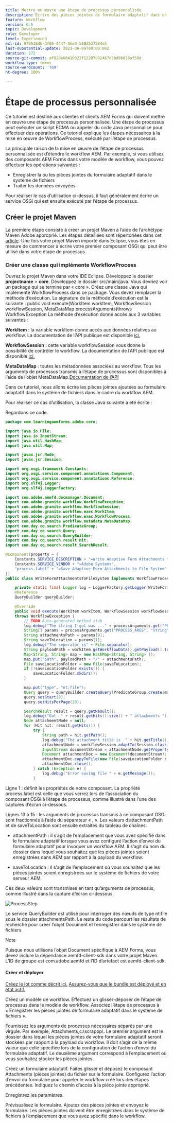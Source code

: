 ```yaml
---
title: Mettre en œuvre une étape de processus personnalisée
description: Écrire des pièces jointes de formulaire adaptatif dans un système de fichiers à l’aide d’une étape de processus personnalisée
feature: Workflow
version: 6.5
topic: Development
role: Developer
level: Experienced
exl-id: 879518db-3f05-4447-86e8-5802537584e5
last-substantial-update: 2021-06-09T00:00:00Z
duration: 272
source-git-commit: af928e60410022f12207082467d3bd9b818af59d
workflow-type: tm+mt
source-wordcount: '769'
ht-degree: 100%

---
```


# Étape de processus personnalisée

Ce tutoriel est destiné aux clientes et clients AEM Forms qui doivent mettre en œuvre une étape de processus personnalisée. Une étape de processus peut exécuter un script ECMA ou appeler du code Java personnalisé pour effectuer des opérations. Ce tutoriel explique les étapes nécessaires à la mise en œuvre de WorkflowProcess, exécuté par l’étape de processus.

La principale raison de la mise en œuvre de l’étape de processus personnalisée est d’étendre le workflow AEM. Par exemple, si vous utilisez des composants AEM Forms dans votre modèle de workflow, vous pouvez effectuer les opérations suivantes :

* Enregistrer la ou les pièces jointes du formulaire adaptatif dans le système de fichiers
* Traiter les données envoyées

Pour réaliser le cas d’utilisation ci-dessus, il faut généralement écrire un service OSGi qui est ensuite exécuté par l’étape de processus.

## Créer le projet Maven

La première étape consiste à créer un projet Maven à l’aide de l’archétype Maven Adobe approprié. Les étapes détaillées sont répertoriées dans cet [article](https://experienceleague.adobe.com/docs/experience-manager-learn/forms/creating-your-first-osgi-bundle/create-your-first-osgi-bundle.html?lang=fr). Une fois votre projet Maven importé dans Eclipse, vous êtes en mesure de commencer à écrire votre premier composant OSGi qui peut être utilisé dans votre étape de processus.


### Créer une classe qui implémente WorkflowProcess

Ouvrez le projet Maven dans votre IDE Eclipse. Développez le dossier **projectname** > **core**. Développez le dossier src/main/java. Vous devriez voir un package qui se termine par « core ». Créez une classe Java qui implémente WorkflowProcess dans ce package. Vous devez remplacer la méthode d’exécution. La signature de la méthode d’exécution est la suivante :
public void execute(WorkItem workItem, WorkflowSession workflowSession, MetaDataMap processArguments)throws WorkflowException
La méthode d’exécution donne accès aux 3 variables suivantes :

**WorkItem** : la variable workItem donne accès aux données relatives au workflow. La documentation de l’API publique est disponible [ici.](https://helpx.adobe.com/fr/experience-manager/6-3/sites/developing/using/reference-materials/diff-previous/changes/com.adobe.granite.workflow.WorkflowSession.html)

**WorkflowSession** : cette variable workflowSession vous donne la possibilité de contrôler le workflow. La documentation de l’API publique est disponible [ici.](https://helpx.adobe.com/fr/experience-manager/6-3/sites/developing/using/reference-materials/diff-previous/changes/com.adobe.granite.workflow.WorkflowSession.html)

**MetaDataMap** : toutes les métadonnées associées au workflow. Tous les arguments de processus transmis à l’étape de processus sont disponibles à l’aide de l’objet MetaDataMap.[Documentation de l’API](https://helpx.adobe.com/experience-manager/6-5/sites/developing/using/reference-materials/javadoc/com/adobe/granite/workflow/metadata/MetaDataMap.html)

Dans ce tutoriel, nous allons écrire les pièces jointes ajoutées au formulaire adaptatif dans le système de fichiers dans le cadre du workflow AEM.

Pour réaliser ce cas d’utilisation, la classe Java suivante a été écrite :

Regardons ce code.

```java
package com.learningaemforms.adobe.core;

import java.io.File;
import java.io.InputStream;
import java.util.HashMap;
import java.util.Map;

import javax.jcr.Node;
import javax.jcr.Session;

import org.osgi.framework.Constants;
import org.osgi.service.component.annotations.Component;
import org.osgi.service.component.annotations.Reference;
import org.slf4j.Logger;
import org.slf4j.LoggerFactory;

import com.adobe.aemfd.docmanager.Document;
import com.adobe.granite.workflow.WorkflowException;
import com.adobe.granite.workflow.WorkflowSession;
import com.adobe.granite.workflow.exec.WorkItem;
import com.adobe.granite.workflow.exec.WorkflowProcess;
import com.adobe.granite.workflow.metadata.MetaDataMap;
import com.day.cq.search.PredicateGroup;
import com.day.cq.search.Query;
import com.day.cq.search.QueryBuilder;
import com.day.cq.search.result.Hit;
import com.day.cq.search.result.SearchResult;

@Component(property = {
    Constants.SERVICE_DESCRIPTION + "=Write Adaptive Form Attachments to File System",
    Constants.SERVICE_VENDOR + "=Adobe Systems",
    "process.label" + "=Save Adaptive Form Attachments to File System"
})
public class WriteFormAttachmentsToFileSystem implements WorkflowProcess {

    private static final Logger log = LoggerFactory.getLogger(WriteFormAttachmentsToFileSystem.class);
    @Reference
    QueryBuilder queryBuilder;

    @Override
    public void execute(WorkItem workItem, WorkflowSession workflowSession, MetaDataMap processArguments)
    throws WorkflowException {
        // TODO Auto-generated method stub
        log.debug("The string I got was ..." + processArguments.get("PROCESS_ARGS", "string").toString());
        String[] params = processArguments.get("PROCESS_ARGS", "string").toString().split(",");
        String attachmentsPath = params[0];
        String saveToLocation = params[1];
        log.debug("The seperator is" + File.separator);
        String payloadPath = workItem.getWorkflowData().getPayload().toString();
        Map<String, String> map = new HashMap<String, String> ();
        map.put("path", payloadPath + "/" + attachmentsPath);
        File saveLocationFolder = new File(saveToLocation);
        if (!saveLocationFolder.exists()) {
            saveLocationFolder.mkdirs();
        }

        map.put("type", "nt:file");
        Query query = queryBuilder.createQuery(PredicateGroup.create(map), workflowSession.adaptTo(Session.class));
        query.setStart(0);
        query.setHitsPerPage(20);

        SearchResult result = query.getResult();
        log.debug("Got  " + result.getHits().size() + " attachments ");
        Node attachmentNode = null;
        for (Hit hit: result.getHits()) {
            try {
                String path = hit.getPath();
                log.debug("The attachment title is  " + hit.getTitle() + " and the attachment path is  " + path);
                attachmentNode = workflowSession.adaptTo(Session.class).getNode(path + "/jcr:content");
                InputStream documentStream = attachmentNode.getProperty("jcr:data").getBinary().getStream();
                Document attachmentDoc = new Document(documentStream);
                attachmentDoc.copyToFile(new File(saveLocationFolder + File.separator + hit.getTitle()));
                attachmentDoc.close();
            } catch (Exception e) {
                log.debug("Error saving file " + e.getMessage());
            }
```

Ligne 1 : définit les propriétés de notre composant. La propriété process.label est celle que vous verrez lors de l’association du composant OSGi à l’étape de processus, comme illustré dans l’une des captures d’écran ci-dessous.

Lignes 13 à 15 : les arguments de processus transmis à ce composant OSGi sont fractionnés à l’aide du séparateur « , ». Les valeurs d’attachmentPath et de saveToLocation sont ensuite extraites du tableau de chaînes.

* attachmentPath : il s’agit de l’emplacement que vous avez spécifié dans le formulaire adaptatif lorsque vous avez configuré l’action d’envoi du formulaire adaptatif pour invoquer un workflow AEM. Il s’agit du nom du dossier dans lequel vous souhaitez que les pièces jointes soient enregistrées dans AEM par rapport à la payload du workflow.

* saveToLocation : il s’agit de l’emplacement où vous souhaitez que les pièces jointes soient enregistrées sur le système de fichiers de votre serveur AEM.

Ces deux valeurs sont transmises en tant qu’arguments de processus, comme illustré dans la capture d’écran ci-dessous.

![ProcessStep](assets/implement-process-step.gif)

Le service QueryBuilder est utilisé pour interroger des nœuds de type nt:file sous le dossier attachmentsPath. Le reste du code parcourt les résultats de recherche pour créer l’objet Document et l’enregistrer dans le système de fichiers.


>[!NOTE]
>
>Puisque nous utilisons l’objet Document spécifique à AEM Forms, vous devez inclure la dépendance aemfd-client-sdk dans votre projet Maven. L’ID de groupe est com.adobe.aemfd et l’ID d’artefact est aemfd-client-sdk.

#### Créer et déployer

[Créez le lot comme décrit ici.](https://experienceleague.adobe.com/docs/experience-manager-learn/forms/creating-your-first-osgi-bundle/create-your-first-osgi-bundle.html?lang=fr)
[Assurez-vous que le bundle est déployé et en état actif.](http://localhost:4502/system/console/bundles)

Créez un modèle de workflow. Effectuez un glisser-déposer de l’étape de processus dans le modèle de workflow. Associez l’étape de processus à « Enregistrer les pièces jointes de formulaire adaptatif dans le système de fichiers ».

Fournissez les arguments de processus nécessaires séparés par une virgule. Par exemple, Attachments,c:\\scrappp\\. Le premier argument est le dossier dans lequel les pièces jointes de votre formulaire adaptatif seront stockées par rapport à la payload du workflow. Il doit s’agir de la même valeur que celle spécifiée lors de la configuration de l’action d’envoi du formulaire adaptatif. Le deuxième argument correspond à l’emplacement où vous souhaitez stocker les pièces jointes.

Créez un formulaire adaptatif. Faites glisser et déposez le composant Attachments (pièces jointes) du fichier sur le formulaire. Configurez l’action d’envoi du formulaire pour appeler le workflow créé lors des étapes précédentes. Indiquez le chemin d’accès à la pièce jointe approprié.

Enregistrez les paramètres.

Prévisualisez le formulaire. Ajoutez des pièces jointes et envoyez le formulaire. Les pièces jointes doivent être enregistrées dans le système de fichiers à l’emplacement que vous avez spécifié dans le workflow.
